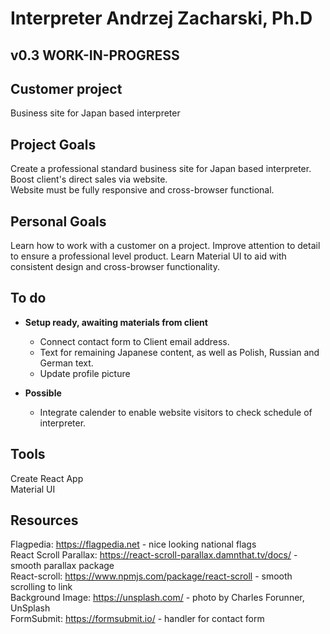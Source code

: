 # Interpreter Andrzej Zacharski, Ph.D
## v0.3 WORK-IN-PROGRESS  

## Customer project

Business site for Japan based interpreter

## Project Goals

Create a professional standard business site for Japan based interpreter.  
Boost client's direct sales via website.  
Website must be fully responsive and cross-browser functional.

## Personal Goals

Learn how to work with a customer on a project.
Improve attention to detail to ensure a professional level product.
Learn Material UI to aid with consistent design and cross-browser functionality.

## To do

- **Setup ready, awaiting materials from client**
    - Connect contact form to Client email address.
    - Text for remaining Japanese content, as well as Polish, Russian and German text.
    - Update profile picture

- **Possible**
    - Integrate calender to enable website visitors to check schedule of interpreter.

## Tools

Create React App  
Material UI

## Resources

Flagpedia: https://flagpedia.net - nice looking national flags  
React Scroll Parallax: https://react-scroll-parallax.damnthat.tv/docs/ - smooth parallax package  
React-scroll: https://www.npmjs.com/package/react-scroll - smooth scrolling to link  
Background Image: https://unsplash.com/ - photo by Charles Forunner, UnSplash  
FormSubmit: https://formsubmit.io/ - handler for contact form
  
